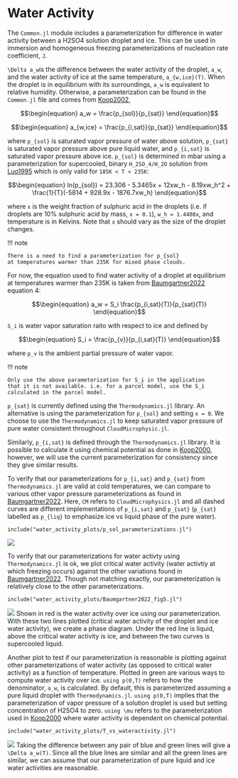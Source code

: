 # Water Activity
The `Common.jl` module includes
  a parameterization for difference in water activity between a H2SO4
  solution droplet and ice. This can be used in immersion and homogeneous
  freezing parameterizations of nucleation rate coefficient, ``J``.

``\Delta a_w``is the difference between the water activity of the droplet, ``a_w``,
  and the water activity of ice at the same temperature, ``a_{w,ice}(T)``. When the
  droplet is in equilibrium with its surroundings, ``a_w`` is equivalent to relative
  humidity. Otherwise, a parameterization can be found in the `Common.jl` file and
  comes from [Koop2002](@cite),
```math
\begin{equation}
  a_w = \frac{p_{sol}}{p_{sat}}
\end{equation}
```
```math
\begin{equation}
  a_{w,ice} = \frac{p_{i,sat}}{p_{sat}}
\end{equation}
```
where ``p_{sol}`` is saturated vapor pressure of water above solution, ``p_{sat}``
  is saturated vapor pressure above pure liquid water, and ``p_{i,sat}`` is saturated
  vapor pressure above ice. ``p_{sol}`` is determined in mbar using a parameterization
  for supercooled, binary ``H_2SO_4/H_2O`` solution from [Luo1995](@cite) which is only valid for ``185K < T < 235K``:
```math
\begin{equation}
  ln(p_{sol}) = 23.306 - 5.3465x + 12xw_h - 8.19xw_h^2 + \frac{1}{T}(-5814 + 928.9x - 1876.7xw_h)
\end{equation}
```
where ``x`` is the weight fraction of sulphuric acid in the droplets
  (i.e. if droplets are 10% sulphuric acid by mass, ``x = 0.1``), ``w_h = 1.4408x``,
  and temperature is in Kelvins. Note that ``x`` should vary as the size of the droplet
  changes.

!!! note

    There is a need to find a parameterization for p_{sol}
    at temperatures warmer than 235K for mixed phase clouds.

For now, the equation used to find water activity of a droplet at equilibrium at temperatures warmer than 235K is taken from [Baumgartner2022](@cite) equation 4:
```math
\begin{equation}
  a_w = S_i \frac{p_{i,sat}(T)}{p_{sat}(T)}
\end{equation}
```
``S_i`` is water vapor saturation raito with respect to ice and defined by
```math
\begin{equation}
  S_i = \frac{p_{v}}{p_{i,sat}(T)}
\end{equation}
```
where ``p_v`` is the ambient partial pressure of water vapor.

!!! note

    Only use the above parameterization for S_i in the application
    that it is not available. i.e. for a parcel model, use the S_i
    calculated in the parcel model.

``p_{sat}`` is currently defined using the `Thermodynamics.jl` library.
  An alternative is using the parameterization for ``p_{sol}`` and setting
  `x = 0`. We choose to use the `Thermodynamics.jl` to keep saturated vapor
  pressure of pure water consistent throughout `CloudMicrophysic.jl`.
  
Similarly, ``p_{i,sat}`` is defined through the `Thermodynamics.jl` library. It is
  possible to calculate it using chemical potential as done in [Koop2000](@cite), however,
  we will use the current parameterization for consistency since they give similar results.

To verify that our parameterizations for ``p_{i,sat}`` and ``p_{sat}`` from
    `Thermodynamics.jl` are valid at cold temperatures, we can compare to various
    other vapor pressure parameterizations as found in [Baumgartner2022](@cite).
    Here, ``CM`` refers to `CloudMicrophysics.jl` and all dashed curves are different
    implementations of ``p_{i,sat}`` and ``p_{sat}`` (``p_{sat}`` labelled as
    ``p_{liq}`` to emphasize ice vs liquid phase of the pure water).
```@example
include("water_activity_plots/p_sol_parameterizations.jl")
```
![](vap_pressure_vs_T.svg)

To verify that our parameterizations for water activty using `Thermodynamics.jl`
    is ok, we plot critical water activity (water activtiy at which freezing occurs)
    against the other variations found in [Baumgartner2022](@cite). Though not
    matching exactly, our parameterization is relatively close to the other parameterizations.
```@example
include("water_activity_plots/Baumgartner2022_fig5.jl")
```
![](Baumgartner2022_fig5.svg)
Shown in red is the water activity over ice using our parameterization. With these two lines plotted (critical water activity of the droplet and ice water activity), we create a phase diagram. Under the red line is liquid, above the critical water activity is ice, and between the two curves is supercooled liquid.

Another plot to test if our parameterization is reasonable is plotting against other parameterizations of water activity (as opposed to critical water activity) as a function of temperature. Plotted in green are various ways to compute water activity over ice. ``using p(0,T)`` refers to how the denominator, ``a_w``, is calculated. By default, this is parameterized assuming a pure liquid droplet with `Thermodynamics.jl`. ``using p(0,T)`` implies that the parameterization of vapor pressure of a solution droplet is used but setting concentration of H2SO4 to zero. ``using \mu`` refers to the parameterization used in [Koop2000](@cite) where water activity is dependent on chemical potential.
```@example
include("water_activity_plots/T_vs_wateractivity.jl")
```
![](T_vs_wateractivity.svg)
Taking the difference between any pair of blue and green lines will give a ``\Delta a_w(T)``. Since all the blue lines are similar and all the green lines are similar, we can assume that our parameterization of pure liquid and ice water activities are reasonable.